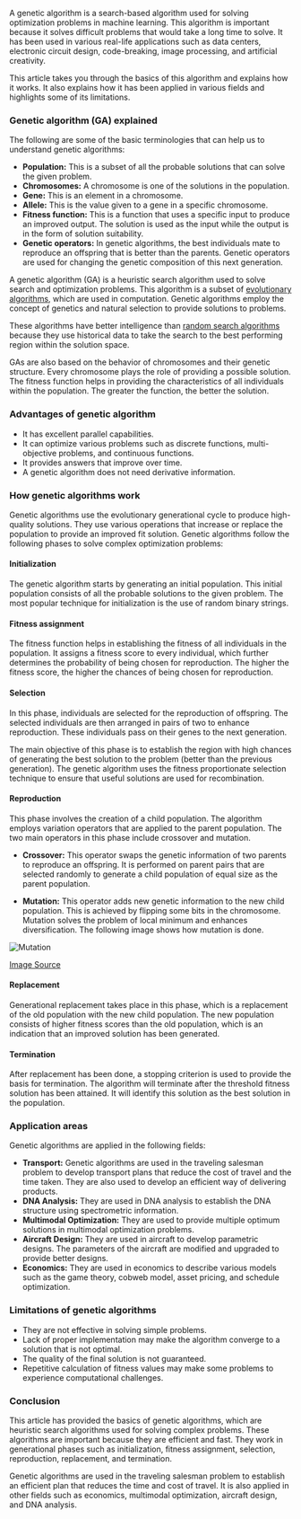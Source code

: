 A genetic algorithm is a search-based algorithm used for solving optimization problems in machine learning. This algorithm is important because it solves difficult problems that would take a long time to solve. It has been used in various real-life applications such as data centers, electronic circuit design, code-breaking, image processing, and artificial creativity.

This article takes you through the basics of this algorithm and explains how it works. It also explains how it has been applied in various fields and highlights some of its limitations.

### Genetic algorithm (GA) explained 
The following are some of the basic terminologies that can help us to understand genetic algorithms:
- **Population:** This is a subset of all the probable solutions that can solve the given problem. 
- **Chromosomes:** A chromosome is one of the solutions in the population.
- **Gene:** This is an element in a chromosome.
- **Allele:** This is the value given to a gene in a specific chromosome. 
- **Fitness function:** This is a function that uses a specific input to produce an improved output. The solution is used as the input while the output is in the form of solution suitability. 
- **Genetic operators:** In genetic algorithms, the best individuals mate to reproduce an offspring that is better than the parents. Genetic operators are used for changing the genetic composition of this next generation.  

A genetic algorithm (GA) is a heuristic search algorithm used to solve search and optimization problems. This algorithm is a subset of [evolutionary algorithms](https://en.wikipedia.org/wiki/Evolutionary_algorithm), which are used in computation. Genetic algorithms employ the concept of genetics and natural selection to provide solutions to problems. 

These algorithms have better intelligence than [random search algorithms](https://en.wikipedia.org/wiki/Random_search) because they use historical data to take the search to the best performing region within the solution space. 

GAs are also based on the behavior of chromosomes and their genetic structure. Every chromosome plays the role of providing a possible solution. The fitness function helps in providing the characteristics of all individuals within the population. The greater the function, the better the solution. 

### Advantages of genetic algorithm
- It has excellent parallel capabilities.
- It can optimize various problems such as discrete functions, multi-objective problems, and continuous functions.
- It provides answers that improve over time.
- A genetic algorithm does not need derivative information. 
  
### How genetic algorithms work
Genetic algorithms use the evolutionary generational cycle to produce high-quality solutions. They use various operations that increase or replace the population to provide an improved fit solution. Genetic algorithms follow the following phases to solve complex optimization problems:

#### Initialization
The genetic algorithm starts by generating an initial population. This initial population consists of all the probable solutions to the given problem. The most popular technique for initialization is the use of random binary strings. 

#### Fitness assignment
The fitness function helps in establishing the fitness of all individuals in the population. It assigns a fitness score to every individual, which further determines the probability of being chosen for reproduction. The higher the fitness score, the higher the chances of being chosen for reproduction. 

#### Selection
In this phase, individuals are selected for the reproduction of offspring. The selected individuals are then arranged in pairs of two to enhance reproduction. These individuals pass on their genes to the next generation. 

The main objective of this phase is to establish the region with high chances of generating the best solution to the problem (better than the previous generation). The genetic algorithm uses the fitness proportionate selection technique to ensure that useful solutions are used for recombination. 

#### Reproduction
This phase involves the creation of a child population. The algorithm employs variation operators that are applied to the parent population. The two main operators in this phase include crossover and mutation. 

- **Crossover:** This operator swaps the genetic information of two parents to reproduce an offspring. It is performed on parent pairs that are selected randomly to generate a child population of equal size as the parent population.

- **Mutation:** This operator adds new genetic information to the new child population. This is achieved by flipping some bits in the chromosome. Mutation solves the problem of local minimum and enhances diversification. The following image shows how mutation is done.
  
![Mutation](/engineering-education/the-basics-of-genetic-algorithms-in-machine-learning/mutation.png)

[Image Source](https://www.digitalvidya.com/wp-content/uploads/2018/09/mutation.png)

#### Replacement
Generational replacement takes place in this phase, which is a replacement of the old population with the new child population. The new population consists of higher fitness scores than the old population, which is an indication that an improved solution has been generated. 

#### Termination
After replacement has been done, a stopping criterion is used to provide the basis for termination. The algorithm will terminate after the threshold fitness solution has been attained. It will identify this solution as the best solution in the population. 

### Application areas
Genetic algorithms are applied in the following fields:
- **Transport:** Genetic algorithms are used in the traveling salesman problem to develop transport plans that reduce the cost of travel and the time taken. They are also used to develop an efficient way of delivering products. 
- **DNA Analysis:** They are used in DNA analysis to establish the DNA structure using spectrometric information. 
- **Multimodal Optimization:** They are used to provide multiple optimum solutions in multimodal optimization problems.
- **Aircraft Design:** They are used in aircraft to develop parametric designs. The parameters of the aircraft are modified and upgraded to provide better designs. 
- **Economics:** They are used in economics to describe various models such as the game theory, cobweb model, asset pricing, and schedule optimization. 
  
### Limitations of genetic algorithms
- They are not effective in solving simple problems.
- Lack of proper implementation may make the algorithm converge to a solution that is not optimal.
- The quality of the final solution is not guaranteed.
- Repetitive calculation of fitness values may make some problems to experience computational challenges.

### Conclusion
This article has provided the basics of genetic algorithms, which are heuristic search algorithms used for solving complex problems. These algorithms are important because they are efficient and fast. They work in generational phases such as initialization, fitness assignment, selection, reproduction, replacement, and termination. 

Genetic algorithms are used in the traveling salesman problem to establish an efficient plan that reduces the time and cost of travel. It is also applied in other fields such as economics, multimodal optimization, aircraft design, and DNA analysis. 
